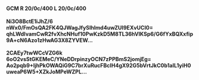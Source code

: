 #### GCM R 20/0c/400 L 20/0c/400
**Ni3O8BctE1iJhZ/6**<br/>**nWx0/FmOsQA2FK4QJWagJfySlhlmd4uwZUI9EXvUCl0=**<br/>**qhLWdIvamCwR2fvXhcNHuf10PwKzkD5M8TL36hVlKSp6/G6fYxBQXxfip9A+cN6Azo1zHwAG3X8ZYVEW...**<br/><br/>
**2CAEy7twWCcVZG6k**<br/>**6oO2vsStGKEMeC/YNeDDrpinzyOCN7zPPBmS2jomjEg=**<br/>**Ao2pqb9+IjhPkOWAQiG9C7brXuRucFBcIH4gX92G5bVrtJkC0b1aIL1yiH0uweaP6W5+XZkJoMPeWZPL...**